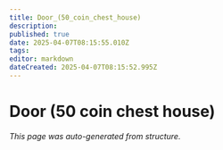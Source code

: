 ```yaml
---
title: Door_(50_coin_chest_house)
description: 
published: true
date: 2025-04-07T08:15:55.010Z
tags: 
editor: markdown
dateCreated: 2025-04-07T08:15:52.995Z
---
```


# Door (50 coin chest house)

*This page was auto-generated from structure.*